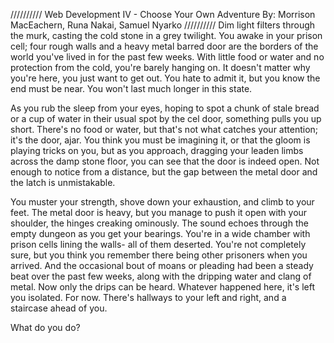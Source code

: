 //////////
Web Development IV - Choose Your Own Adventure
By: Morrison MacEachern, Runa Nakai, Samuel Nyarko
//////////
Dim light filters through the murk, casting the cold stone in a grey twilight. You awake in your prison cell; four rough walls and a heavy metal barred door are the borders of the world you've lived in for the past few weeks. With little food or water and no protection from the cold, you're barely hanging on. It doesn't matter why you're here, you just want to get out. You hate to admit it, but you know the end must be near. You won't last much longer in this state.

As you rub the sleep from your eyes, hoping to spot a chunk of stale bread or a cup of water in their usual spot by the cel door, something pulls you up short. There's no food or water, but that's not what catches your attention; it's the door, ajar. You think you must be imagining it, or that the gloom is playing tricks on you, but as you approach, dragging your leaden limbs across the damp stone floor, you can see that the door is indeed open. Not enough to notice from a distance, but the gap between the metal door and the latch is unmistakable.

You muster your strength, shove down your exhaustion, and climb to your feet. The metal door is heavy, but you manage to push it open with your shoulder, the hinges creaking ominously. The sound echoes through the empty dungeon as you get your bearings. You're in a wide chamber with prison cells lining the walls- all of them deserted. You're not completely sure, but you think you remember there being other prisoners when you arrived. And the occasional bout of moans or pleading had been a steady beat over the past few weeks, along with the dripping water and clang of metal. Now only the drips can be heard. Whatever happened here, it's left you isolated. For now. There's hallways to your left and right, and a staircase ahead of you.

What do you do?